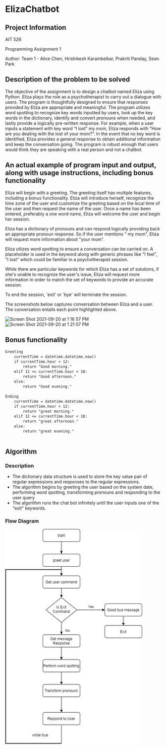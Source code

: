 # ElizaChatbot

## Project Information

AIT 526

Programming Assignment 1

Author: Team 1 - Alice Chen, Hrishikesh Karambelkar, Prakriti Panday, Sean Park 

## Description of the problem to be solved

The objective of the assignment is to design a chatbot named Eliza using Python. Eliza plays the role as a psychotherapist to carry out a dialogue with users. The program is thoughtfully designed to ensure that responses provided by Eliza are appropriate and meaningful. The program utilizes word spotting to recognize key words inputted by users, look up the key words in the dictionary, identify and convert pronouns when needed, and lastly provide a logically pre-written response. For example, when a user inputs a statement with key word “I lost” my mom, Eliza responds with “How are you dealing with the lost of your mom?”. In the event that no key word is identified, Eliza provides a general response to obtain additional information and keep the conversation going.  The program is robust enough that users would think they are speaking with a real person and not a chatbot. 

## An actual example of program input and output, along with usage instructions, including bonus functionality 

Eliza will begin with a greeting. The greeting itself has multiple features, including a bonus functionality. Eliza will introduce herself, recognize the time zone of the user and customize the greeting based on the local time of the user and then request the name of the user. Once a name has been entered, preferably a one word name, Eliza will welcome the user and begin her session. 

Eliza has a dictionary of pronouns and can respond logically providing back an appropriate pronoun response. So if the user mentions " my mom", Eliza will request more information about "your mom". 

Eliza utlizes word spotting to ensure a conversation can be carried on. A placeholder is used in the keyword along with generic phrases like "I feel", "I lost" which could be familiar in a psychotherapist session. 
 
While there are particular keywords for which Eliza has a set of solutions, if she's unable to recognize the user's issue, Eliza will request more information in order to match the set of keywords to provide an accurate session.

To end the session, 'exit' or 'bye' will terminate the session. 

The screenshots below captures conversation between Eliza and a user. The conversation entails each point highlighted above. 

<img width="974" alt="Screen Shot 2021-09-20 at 1 16 57 PM" src="https://user-images.githubusercontent.com/90986120/134045996-9203f42e-6229-46d6-ab9c-3de95a62955a.png">

<img width="893" alt="Screen Shot 2021-09-20 at 1 21 07 PM" src="https://user-images.githubusercontent.com/90986120/134046003-3fc619e6-7274-4cfd-84af-052dd57cc524.png">


## Bonus functionality 
```
Greeting
    currentTime = datetime.datetime.now()
    if currentTime.hour < 12:
        return "Good morning."
    elif 12 <= currentTime.hour < 18:
        return "Good afternoon."
    else:
        return "Good evening."

Ending
    currentTime = datetime.datetime.now()
    if currentTime.hour < 12:
        return "great morning."
    elif 12 <= currentTime.hour < 18:
        return "great afternoon."
    else:
        return "great evening."
        
```

## Algorithm
### Description

* The dictionary data structure is used to store the key value pair of regular expressions and responses to the regular expressions.
* The algorithm begins by greeting the user based on the system date, performing word spotting, transforming pronouns and responding to the user query
* The algorithm runs the chat bot infinitely until the user inputs one of the "exit" keywords.


### Flow Diagram
![Flow diagram](https://github.com/hrishispi/ElizaChatbot/blob/main/ElizaFlowDiagram.jpg?raw=true)
